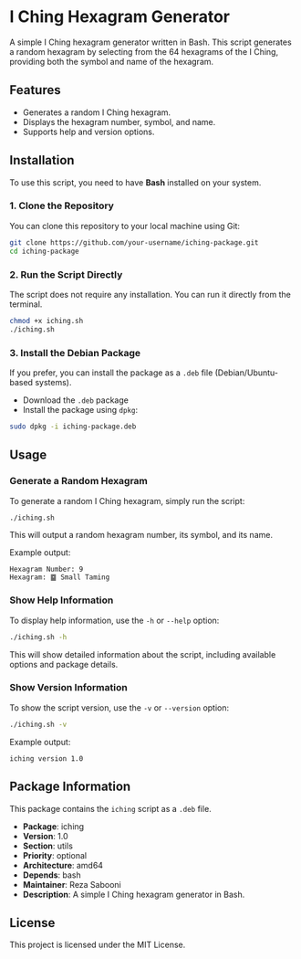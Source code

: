 # I Ching Hexagram Generator

A simple I Ching hexagram generator written in Bash. This script generates a random hexagram by selecting from the 64 hexagrams of the I Ching, providing both the symbol and name of the hexagram.

## Features

- Generates a random I Ching hexagram.
- Displays the hexagram number, symbol, and name.
- Supports help and version options.

## Installation

To use this script, you need to have **Bash** installed on your system.

### 1. Clone the Repository

You can clone this repository to your local machine using Git:

```bash
git clone https://github.com/your-username/iching-package.git
cd iching-package
```

### 2. Run the Script Directly

The script does not require any installation. You can run it directly from the terminal.

```bash
chmod +x iching.sh
./iching.sh
```

### 3. Install the Debian Package

If you prefer, you can install the package as a `.deb` file (Debian/Ubuntu-based systems).

- Download the `.deb` package
- Install the package using `dpkg`:

```bash
sudo dpkg -i iching-package.deb
```
## Usage

### Generate a Random Hexagram

To generate a random I Ching hexagram, simply run the script:

```bash
./iching.sh
```

This will output a random hexagram number, its symbol, and its name.

Example output:

```
Hexagram Number: 9
Hexagram: ䷈ Small Taming
```

### Show Help Information

To display help information, use the `-h` or `--help` option:

```bash
./iching.sh -h
```

This will show detailed information about the script, including available options and package details.

### Show Version Information

To show the script version, use the `-v` or `--version` option:

```bash
./iching.sh -v
```

Example output:

```
iching version 1.0
```

## Package Information

This package contains the `iching` script as a `.deb` file.

- **Package**: iching
- **Version**: 1.0
- **Section**: utils
- **Priority**: optional
- **Architecture**: amd64
- **Depends**: bash
- **Maintainer**: Reza Sabooni <!--<reza.sabooni@gmail.com>-->
- **Description**: A simple I Ching hexagram generator in Bash.

## License

This project is licensed under the MIT License.

<!-- ## Author

- **Reza Sabooni** - [reza.sabooni@gmail.com](mailto:reza.sabooni@gmail.com)
-->
